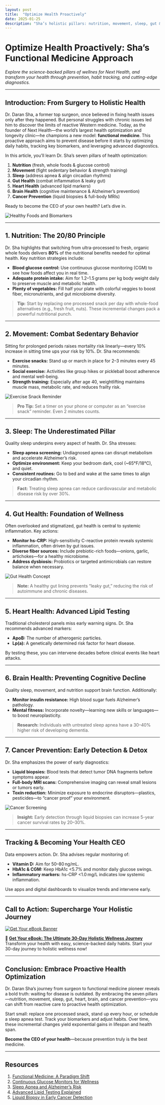```yaml
---
layout: post
title:  "Optimize Health Proactively"
date: 2025-01-25
description: "Sha’s holistic pillars: nutrition, movement, sleep, gut & heart health, cancer detection, and biomarker tracking for longevity."
---
```




# Optimize Health Proactively: Sha’s Functional Medicine Approach

*Explore the science-backed pillars of wellnes for Next Health, and transform your health through prevention, habit tracking, and cutting-edge diagnostics.*



---

## Introduction: From Surgery to Holistic Health

Dr. Daran Sha, a former top surgeon, once believed in fixing health issues only after they happened. But personal struggles with chronic issues led him to discover the limits of reactive Western medicine. Today, as the founder of Next Health—the world’s largest health optimization and longevity clinic—he champions a new model: **functional medicine**. This proactive approach aims to prevent disease before it starts by optimizing daily habits, tracking key biomarkers, and leveraging advanced diagnostics.

In this article, you’ll learn Dr. Sha’s seven pillars of health optimization:

1. **Nutrition** (fresh, whole foods & glucose control)  
2. **Movement** (fight sedentary behavior & strength training)  
3. **Sleep** (address apnea & align circadian rhythms)  
4. **Gut Health** (combat inflammation & leaky gut)  
5. **Heart Health** (advanced lipid markers)  
6. **Brain Health** (cognitive maintenance & Alzheimer’s prevention)  
7. **Cancer Prevention** (liquid biopsies & full-body MRIs)

Ready to become the CEO of your own health? Let’s dive in.

![Healthy Foods and Biomarkers](https://images.unsplash.com/photo-1506354666786-959d6d497f1a?ixlib=rb-1.2.1&auto=format&fit=crop&w=800&q=80)

---

## 1. Nutrition: The 20/80 Principle

Dr. Sha highlights that switching from ultra-processed to fresh, organic whole foods delivers **80%** of the nutritional benefits needed for optimal health. Key nutrition strategies include:

- **Blood glucose control:** Use continuous glucose monitoring (CGM) to see how foods affect you in real time.  
- **Adequate protein intake:** Aim for 1.2–1.5 grams per kg body weight daily to preserve muscle and metabolic health.  
- **Plenty of vegetables:** Fill half your plate with colorful veggies to boost fiber, micronutrients, and gut microbiome diversity.

> **Tip:** Start by replacing one processed snack per day with whole-food alternatives (e.g., fresh fruit, nuts). These incremental changes pack a powerful nutritional punch.

---

## 2. Movement: Combat Sedentary Behavior

Sitting for prolonged periods raises mortality risk linearly—every 10% increase in sitting time ups your risk by 10%. Dr. Sha recommends:

- **Exercise snacks:** Stand up or march in place for 2–3 minutes every 45 minutes.  
- **Social exercise:** Activities like group hikes or pickleball boost adherence and mental well-being.  
- **Strength training:** Especially after age 40, weightlifting maintains muscle mass, metabolic rate, and reduces frailty risk.

![Exercise Snack Reminder](https://images.unsplash.com/photo-1554284126-2e01a4878ac4?ixlib=rb-1.2.1&auto=format&fit=crop&w=800&q=80)

> **Pro Tip:** Set a timer on your phone or computer as an “exercise snack” reminder. Even 2 minutes counts.

---

## 3. Sleep: The Underestimated Pillar

Quality sleep underpins every aspect of health. Dr. Sha stresses:

- **Sleep apnea screening:** Undiagnosed apnea can disrupt metabolism and accelerate Alzheimer’s risk.  
- **Optimize environment:** Keep your bedroom dark, cool (~65°F/18°C), and quiet.  
- **Consistent routines:** Go to bed and wake at the same times to align your circadian rhythm.

> **Fact:** Treating sleep apnea can reduce cardiovascular and metabolic disease risk by over 30%.

---

## 4. Gut Health: Foundation of Wellness

Often overlooked and stigmatized, gut health is central to systemic inflammation. Key actions:

- **Monitor hs-CRP:** High-sensitivity C-reactive protein reveals systemic inflammation, often driven by gut issues.  
- **Diverse fiber sources:** Include prebiotic-rich foods—onions, garlic, artichokes—for a healthy microbiome.  
- **Address dysbiosis:** Probiotics or targeted antimicrobials can restore balance when necessary.

![Gut Health Concept](https://images.unsplash.com/photo-1576765607927-70834ee833e1?ixlib=rb-1.2.1&auto=format&fit=crop&w=800&q=80)

> **Note:** A healthy gut lining prevents “leaky gut,” reducing the risk of autoimmune and chronic diseases.

---

## 5. Heart Health: Advanced Lipid Testing

Traditional cholesterol panels miss early warning signs. Dr. Sha recommends advanced markers:

- **ApoB:** The number of atherogenic particles.  
- **Lp(a):** A genetically determined risk factor for heart disease.

By testing these, you can intervene decades before clinical events like heart attacks.

---

## 6. Brain Health: Preventing Cognitive Decline

Quality sleep, movement, and nutrition support brain function. Additionally:

- **Monitor insulin resistance:** High blood sugar fuels Alzheimer’s pathology.  
- **Mental fitness:** Incorporate novelty—learning new skills or languages—to boost neuroplasticity.

> **Research:** Individuals with untreated sleep apnea have a 30–40% higher risk of developing dementia.

---

## 7. Cancer Prevention: Early Detection & Detox

Dr. Sha emphasizes the power of early diagnostics:

- **Liquid biopsies:** Blood tests that detect tumor DNA fragments before symptoms appear.  
- **Full-body MRI scans:** Comprehensive imaging can reveal small lesions or tumors early.  
- **Toxin reduction:** Minimize exposure to endocrine disruptors—plastics, pesticides—to “cancer proof” your environment.

![Cancer Screening](https://images.unsplash.com/photo-1580281657520-b7e26a1b5733?ixlib=rb-1.2.1&auto=format&fit=crop&w=800&q=80)

> **Insight:** Early detection through liquid biopsies can increase 5-year cancer survival rates by 20–30%.

---

## Tracking & Becoming Your Health CEO

Data empowers action. Dr. Sha advises regular monitoring of:

- **Vitamin D:** Aim for 50–80 ng/mL.  
- **HbA1c & CGM:** Keep HbA1c <5.7% and monitor daily glucose swings.  
- **Inflammatory markers:** hs-CRP <1.0 mg/L indicates low systemic inflammation.

Use apps and digital dashboards to visualize trends and intervene early.

---

## Call to Action: Supercharge Your Holistic Journey

[![Get Your eBook Banner](https://images.unsplash.com/photo-1517245386807-bb43f82c33c4?ixlib=rb-1.2.1&auto=format&fit=crop&w=800&q=80)](https://bit.ly/4lZAOYP)

**📘 [Get Your eBook: The Ultimate 30‑Day Holistic Wellness Journey](https://bit.ly/4lZAOYP)**  
Transform your health with easy, science-backed daily habits. Start your 30-day journey to holistic wellness now!

---
## Conclusion: Embrace Proactive Health Optimization

Dr. Daran Sha’s journey from surgeon to functional medicine pioneer reveals a bold truth: waiting for disease is outdated. By embracing the seven pillars—nutrition, movement, sleep, gut, heart, brain, and cancer prevention—you can shift from reactive care to proactive health optimization.

Start small: replace one processed snack, stand up every hour, or schedule a sleep apnea test. Track your biomarkers and adjust habits. Over time, these incremental changes yield exponential gains in lifespan and health span.

**Become the CEO of your health**—because prevention truly is the best medicine.

---

## Resources

1. [Functional Medicine: A Paradigm Shift](https://www.ifm.org/about/what-is-functional-medicine/)  
2. [Continuous Glucose Monitors for Wellness](https://www.ncbi.nlm.nih.gov/pmc/articles/PMC7075999/)  
3. [Sleep Apnea and Alzheimer’s Risk](https://jamanetwork.com/journals/jama/fullarticle/2750249/)  
4. [Advanced Lipid Testing Explained](https://www.acc.org/latest-in-cardiology/articles/2019/02/18/13/14/assessing-cardiovascular-risk)  
5. [Liquid Biopsy in Early Cancer Detection](https://www.nature.com/articles/s41568-019-0134-4/)
